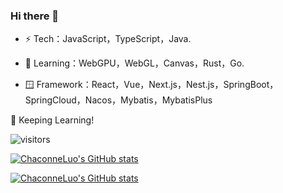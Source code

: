 ### Hi there 👋

- ⚡ Tech：JavaScript，TypeScript，Java.

- 🔭 Learning：WebGPU，WebGL，Canvas，Rust，Go.
  
- 🪟 Framework：React，Vue，Next.js，Nest.js，SpringBoot，SpringCloud，Nacos，Mybatis，MybatisPlus

💪 Keeping Learning!

![visitors](https://visitor-badge.glitch.me/badge?page_id=ChaconneLuo.ChaconneLuo&left_color=green&right_color=red)

<!--
**ChaconneLuo/ChaconneLuo** is a ✨ _special_ ✨ repository because its `README.md` (this file) appears on your GitHub profile.

Here are some ideas to get you started:

- 🔭 I’m currently working on ...
- 🌱 I’m currently learning ...
- 👯 I’m looking to collaborate on ...
- 🤔 I’m looking for help with ...
- 💬 Ask me about ...
- 📫 How to reach me: ...
- 😄 Pronouns: ...
- ⚡ Fun fact: ...
-->
[![ChaconneLuo's GitHub stats](https://github-readme-stats.vercel.app/api?username=ChaconneLuo&count_private=true&show_icons=true&theme=tokyonight)](https://github.com/ChaconneLuo?tab=repositories)

[![ChaconneLuo's GitHub stats](https://github-readme-stats.vercel.app/api/top-langs?username=ChaconneLuo&layout=compact&count_private=true&show_icons=true&theme=tokyonight)](https://github.com/ChaconneLuo?tab=repositories)
